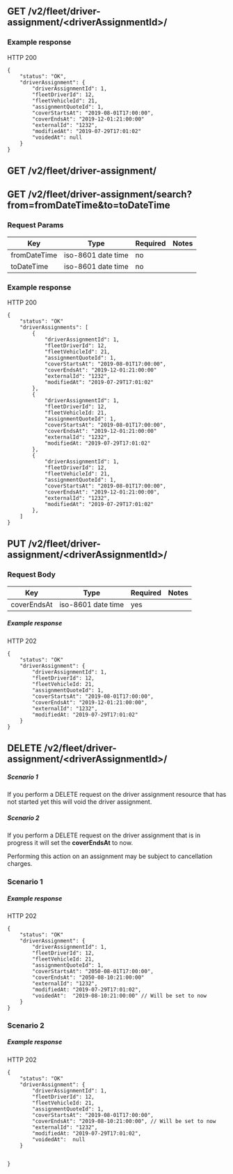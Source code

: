 ## GET /v2/fleet/driver-assignment/&lt;driverAssignmentId&gt;/

### Example response

HTTP 200

```
{
    "status": "OK",
    "driverAssignment": {
        "driverAssignmentId": 1,
        "fleetDriverId": 12,
        "fleetVehicleId": 21,
        "assignmentQuoteId": 1,
        "coverStartsAt": "2019-08-01T17:00:00",
        "coverEndsAt": "2019-12-01:21:00:00"
        "externalId": "1232",
        "modifiedAt": "2019-07-29T17:01:02"
        "voidedAt": null
    }
}
```

## GET /v2/fleet/driver-assignment/

## GET /v2/fleet/driver-assignment/search?from=fromDateTime&amp;to=toDateTime

### Request Params

| Key | Type | Required | Notes |
| --- | --- | --- | --- |
| fromDateTime | iso-8601 date time | no |  |
| toDateTime | iso-8601 date time | no |  |

### Example response

HTTP 200

```
{
    "status": "OK"
    "driverAssignments": [
        {
            "driverAssignmentId": 1,
            "fleetDriverId": 12,
            "fleetVehicleId": 21,
            "assignmentQuoteId": 1,
            "coverStartsAt": "2019-08-01T17:00:00",
            "coverEndsAt": "2019-12-01:21:00:00"
            "externalId": "1232",
            "modifiedAt": "2019-07-29T17:01:02"
        },
        {
            "driverAssignmentId": 1,
            "fleetDriverId": 12,
            "fleetVehicleId: 21,
            "assignmentQuoteId": 1,
            "coverStartsAt": "2019-08-01T17:00:00",
            "coverEndsAt": "2019-12-01:21:00:00"
            "externalId": "1232",
            "modifiedAt: "2019-07-29T17:01:02"
        },
        {
            "driverAssignmentId": 1,
            "fleetDriverId": 12,
            "fleetVehicleId": 21,
            "assignmentQuoteId": 1,
            "coverStartsAt": "2019-08-01T17:00:00",
            "coverEndsAt": "2019-12-01:21:00:00",
            "externalId": "1232",
            "modifiedAt": "2019-07-29T17:01:02"
        },
    ]
}
```

## PUT /v2/fleet/driver-assignment/&lt;driverAssignmentId&gt;/

### Request Body

| Key | Type | Required | Notes |
| --- | --- | --- | --- |
| coverEndsAt | iso-8601 date time | yes |  |

##### Example response

HTTP 202

```
{
    "status": "OK"
    "driverAssignment": {
        "driverAssignmentId": 1,
        "fleetDriverId": 12,
        "fleetVehicleId: 21,
        "assignmentQuoteId": 1,
        "coverStartsAt": "2019-08-01T17:00:00",
        "coverEndsAt": "2019-12-01:21:00:00",
        "externalId": "1232",
        "modifiedAt: "2019-07-29T17:01:02"
    }
}
```

## DELETE /v2/fleet/driver-assignment/&lt;driverAssignmentId&gt;/

##### Scenario 1

If you perform a DELETE request on the driver assignment resource that has not started yet this will void the driver assignment.

##### Scenario 2

If you perform a DELETE request on the driver assignment that is in progress it will set the **coverEndsAt** to now.

Performing this action on an assignment may be subject to cancellation charges.

### Scenario 1 

##### Example response

HTTP 202

```
{
    "status": "OK"
    "driverAssignment": {
        "driverAssignmentId": 1,
        "fleetDriverId": 12,
        "fleetVehicleId: 21,
        "assignmentQuoteId": 1,
        "coverStartsAt": "2050-08-01T17:00:00",
        "coverEndsAt": "2050-08-10:21:00:00"
        "externalId": "1232",
        "modifiedAt: "2019-07-29T17:01:02",
        "voidedAt":  "2019-08-10:21:00:00" // Will be set to now
    }
}
```

### Scenario 2 

##### Example response

HTTP 202

```
{
    "status": "OK"
    "driverAssignment": {
        "driverAssignmentId": 1,
        "fleetDriverId": 12,
        "fleetVehicleId: 21,
        "assignmentQuoteId": 1,
        "coverStartsAt": "2019-08-01T17:00:00",
        "coverEndsAt": "2019-08-10:21:00:00", // Will be set to now
        "externalId": "1232",
        "modifiedAt: "2019-07-29T17:01:02",
        "voidedAt":  null
    }


}
```
